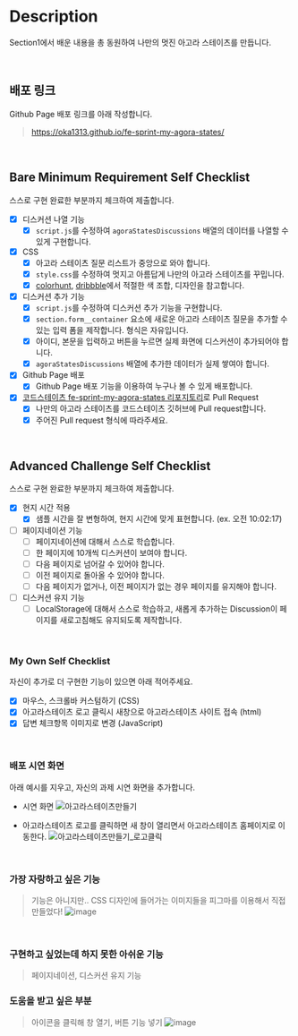 # Description
Section1에서 배운 내용을 총 동원하여 나만의 멋진 아고라 스테이츠를 만듭니다.

<br>

## 배포 링크

Github Page 배포 링크를 아래 작성합니다.
> https://oka1313.github.io/fe-sprint-my-agora-states/

<br>

## Bare Minimum Requirement Self Checklist

스스로 구현 완료한 부분까지 체크하여 제출합니다.

- [x] 디스커션 나열 기능
    - [x] `script.js`를 수정하여 `agoraStatesDiscussions` 배열의 데이터를 나열할 수 있게 구현합니다.
- [x] CSS
    - [x] 아고라 스테이츠 질문 리스트가 중앙으로 와야 합니다.
    - [x] `style.css`를 수정하여 멋지고 아름답게 나만의 아고라 스테이츠를 꾸밉니다.
    - [x] [colorhunt](https://colorhunt.co/palettes/popular), [dribbble](https://dribbble.com/)에서 적절한 색 조합, 디자인을 참고합니다.
- [x] 디스커션 추가 기능
    - [x] `script.js`를 수정하여 디스커션 추가 기능을 구현합니다.
    - [x] `section.form__container` 요소에 새로운 아고라 스테이츠 질문을 추가할 수 있는 입력 폼을 제작합니다. 형식은 자유입니다.
    - [x] 아이디, 본문을 입력하고 버튼을 누르면 실제 화면에 디스커션이 추가되어야 합니다.
    - [x] `agoraStatesDiscussions` 배열에 추가한 데이터가 실제 쌓여야 합니다.
- [x] Github Page 배포
  - [x] Github Page 배포 기능을 이용하여 누구나 볼 수 있게 배포합니다.
- [x] [코드스테이츠 fe-sprint-my-agora-states 리포지토리](https://github.com/codestates-seb/fe-sprint-my-agora-states)로 Pull Request
  - [x] 나만의 아고라 스테이츠를 코드스테이츠 깃허브에 Pull request합니다.
  - [x] 주어진 Pull request 형식에 따라주세요.

<br>

## Advanced Challenge Self Checklist

스스로 구현 완료한 부분까지 체크하여 제출합니다.

- [x] 현지 시간 적용
    - [x] 샘플 시간을 잘 변형하여, 현지 시간에 맞게 표현합니다. (ex. 오전 10:02:17)
- [ ] 페이지네이션 기능
    - [ ] 페이지네이션에 대해서 스스로 학습합니다.
    - [ ] 한 페이지에 10개씩 디스커션이 보여야 합니다.
    - [ ] 다음 페이지로 넘어갈 수 있어야 합니다.
    - [ ] 이전 페이지로 돌아올 수 있어야 합니다.
    - [ ] 다음 페이지가 없거나, 이전 페이지가 없는 경우 페이지를 유지해야 합니다.
- [ ] 디스커션 유지 기능
    - [ ] LocalStorage에 대해서 스스로 학습하고, 새롭게 추가하는 Discussion이 페이지를 새로고침해도 유지되도록 제작합니다.

<br>

### My Own Self Checklist

자신이 추가로 더 구현한 기능이 있으면 아래 적어주세요.

- [x] 마우스, 스크롤바 커스텀하기 (CSS)
- [x] 아고라스테이츠 로고 클릭시 새창으로 아고라스테이츠 사이트 접속 (html)
- [x] 답변 체크항목 이미지로 변경 (JavaScript)

<br>

### 배포 시연 화면

아래 예시를 지우고, 자신의 과제 시연 화면을 추가합니다.

- 시연 화면
![아고라스테이츠만들기](https://user-images.githubusercontent.com/101691440/224245871-c75de2e5-fe45-4558-99a7-801df2bb47d3.gif)


- 아고라스테이츠 로고를 클릭하면 새 창이 열리면서 아고라스테이츠 홈페이지로 이동한다.
![아고라스테이츠만들기_로고클릭](https://user-images.githubusercontent.com/101691440/224248758-3ab46168-5275-4ede-9d41-05774559da00.gif)

<br>

### 가장 자랑하고 싶은 기능

> 기능은 아니지만.. CSS 디자인에 들어가는 이미지들을 피그마를 이용해서 직접 만들었다!
![image](https://user-images.githubusercontent.com/101691440/224247410-eb2b7fb8-4a92-4755-aa67-cb4be66fb445.png)

<br>

### 구현하고 싶었는데 하지 못한 아쉬운 기능

> 페이지네이션, 디스커션 유지 기능


### 도움을 받고 싶은 부분

> 아이콘을 클릭해 창 열기,  버튼 기능 넣기
![image](https://user-images.githubusercontent.com/101691440/224248557-d260501d-30fe-4ccd-a6fd-dfd21f815052.png)
